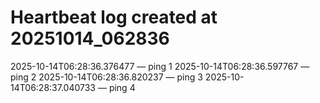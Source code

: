 # Heartbeat log created at 20251014_062836
2025-10-14T06:28:36.376477 — ping 1
2025-10-14T06:28:36.597767 — ping 2
2025-10-14T06:28:36.820237 — ping 3
2025-10-14T06:28:37.040733 — ping 4
